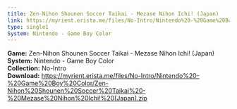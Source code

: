 ```yaml
---
title: Zen-Nihon Shounen Soccer Taikai - Mezase Nihon Ichi! (Japan)
link: https://myrient.erista.me/files/No-Intro/Nintendo%20-%20Game%20Boy%20Color/Zen-Nihon%20Shounen%20Soccer%20Taikai%20-%20Mezase%20Nihon%20Ichi!%20(Japan).zip
type: single1
System: Nintendo - Game Boy Color
---
```

<b>Game:</b> Zen-Nihon Shounen Soccer Taikai - Mezase Nihon Ichi! (Japan)<br>
<b>System:</b> Nintendo - Game Boy Color<br>
<b>Collection:</b> No-Intro<br>
<b>Download:</b> https://myrient.erista.me/files/No-Intro/Nintendo%20-%20Game%20Boy%20Color/Zen-Nihon%20Shounen%20Soccer%20Taikai%20-%20Mezase%20Nihon%20Ichi!%20(Japan).zip